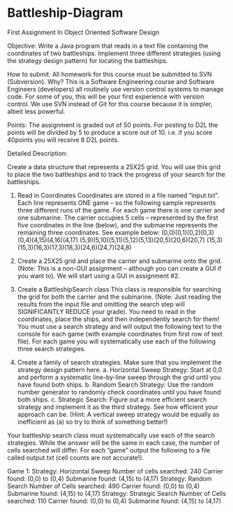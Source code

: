 # Battleship-Diagram
First Assignment In Object Oriented Software Design

Objective: Write a Java program that reads in a text file containing the coordinates of two battleships.  Implement three different strategies (using the strategy design pattern) for locating the battleships. 

How to submit:  All homework for this course must be submitted to SVN (Subversion).  Why?  This is a Software Engineering course and Software Engineers (developers) all routinely use version control systems to manage code.  For some of you, this will be your first experience with version control.  We use SVN instead of Git for this course because it is simpler, albeit less powerful.   

Points:  The assignment is graded out of 50 points.  For posting to D2L the points will be divided by 5 to produce a score out of 10. i.e. if you score 40points you will receive 8 D2L points. 

Detailed Description: 

Create a data structure that represents a 25X25 grid.  You will use this grid to place the two battleships and  to track the progress of your search for the battleships.

1. Read in Coordinates Coordinates are stored in a file named “input.txt”.  Each line represents ONE game – so the following sample represents three different runs of the game.  For each game there is one carrier and one submarine.  The carrier occupies 5 cells – represented by the first five coordinates in the line (below), and the submarine represents the remaining three coordinates.   See example below: (0,0)(0,1)(0,2)(0,3)(0,4)(4,15)(4,16)(4,17) (5,9)(5,10)(5,11)(5,12)(5,13)(20,5)(20,6)(20,7) (15,3)(15,3)(16,3)(17,3)(18,3)(24,6)(24,7)(24,8)  

2. Create a 25X25 grid and place the carrier and submarine onto the grid. (Note: This is a non-GUI assignment – although you can create a GUI if you want to).  We will start using 
a GUI in assignment #2.  

3. Create a BattleshipSearch class This class is responsible for searching the grid for both the carrier and the submarine.  (Note: Just reading the results from the input file and omitting the search step will SIGNIFICANTLY REDUCE your grade).   You need to read in the coordinates, place the ships, and then independently search for them!   You must use a search strategy and will output the following text to the console for each game (with example coordinates from first row of text file).  For each game you will systematically use each of the following three search strategies.  

4. Create a family of search strategies. Make sure that you implement the strategy design pattern here. a. Horizontal Sweep Strategy:  Start at 0,0 and perform a systematic line-by-line sweep through the grid until you have found both ships. b. Random Search Strategy:  Use the random number generator to randomly check coordinates until you have found both ships. c. Strategic Search:  Figure out a more efficient search strategy and implement it as the third strategy.   See how efficient your approach can be.  (Hint: A vertical sweep strategy would be equally as inefficient as (a) so try to think of something better!) 

Your battleship search class must systematically use each of the search strategies.  While the answer will be the same in each case, the number of cells searched will differ. 
For each “game” output the following to a file called output.txt (cell counts are not accurate!).   

Game 1: Strategy: Horizontal Sweep Number of cells searched:  240 Carrier found: (0,0) to (0,4)  Submarine found: (4,15) to (4,17) Strategy: Random Search Number of Cells searched: 490 Carrier found: (0,0) to (0,4)  Submarine found: (4,15) to (4,17) Strategy: Strategic Search Number of Cells searched: 110 Carrier found: (0,0) to (0,4)  Submarine found: (4,15) to (4,17)  
